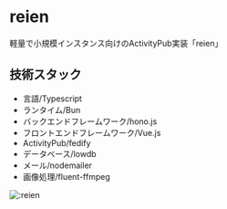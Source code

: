 # reien
軽量で小規模インスタンス向けのActivityPub実装「reien」

## 技術スタック
- 言語/Typescript
- ランタイム/Bun
- バックエンドフレームワーク/hono.js
- フロントエンドフレームワーク/Vue.js
- ActivityPub/fedify
- データベース/lowdb
- メール/nodemailer
- 画像処理/fluent-ffmpeg

![:reien](https://count.getloli.com/@reien?name=reien&theme=gelbooru&padding=8&offset=0&align=center&scale=1&pixelated=1&darkmode=auto)

